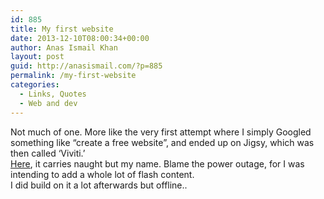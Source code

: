 ```yaml
---
id: 885
title: My first website
date: 2013-12-10T08:00:34+00:00
author: Anas Ismail Khan
layout: post
guid: http://anasismail.com/?p=885
permalink: /my-first-website
categories:
  - Links, Quotes
  - Web and dev
---
```

Not much of one. More like the very first attempt where I simply Googled something like &#8220;create a free website&#8221;, and ended up on Jigsy, which was then called &#8216;Viviti.&#8217;  
[Here](http://anascancer.jigsy.com/), it carries naught but my name. Blame the power outage, for I was intending to add a whole lot of flash content.  
I did build on it a lot afterwards but offline..